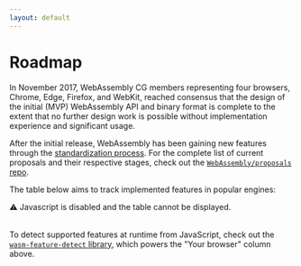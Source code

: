 ```yaml
---
layout: default
---
```

# Roadmap

In November 2017, WebAssembly CG members representing four browsers, Chrome, Edge, Firefox, and WebKit, reached consensus that the design of the initial (MVP) WebAssembly API and binary format is complete to the extent that no further design work is possible without implementation experience and significant usage.

After the initial release, WebAssembly has been gaining new features through the [standardization process](https://github.com/WebAssembly/meetings/blob/master/process/phases.md). For the complete list of current proposals and their respective stages, check out the [`WebAssembly/proposals` repo](https://github.com/WebAssembly/proposals).

<!-- Apache License 2.0, https://github.com/Remix-Design/remixicon -->
<template id="support-symbol-yes">
  <svg xmlns="http://www.w3.org/2000/svg" viewBox="0 0 24 24" aria-label="Supported"><path class="svg-stroke" d="M10 15.2 19.2 6l1.4 1.4L10 18l-6.4-6.4L5 10.2Z"/></svg>
</template>
<template id="support-symbol-no">
  <svg xmlns="http://www.w3.org/2000/svg" viewBox="0 0 24 24" aria-label="Not supported"><path class="svg-stroke" d="m12 10.6 5-5 1.4 1.5-5 4.9 5 5-1.4 1.4-5-5-5 5L5.7 17l5-5-5-5 1.5-1.4z"/></svg>
</template>
<template id="support-symbol-flag">
  <svg xmlns="http://www.w3.org/2000/svg" viewBox="0 0 24 24" aria-label="Not supported by default"><path class="svg-stroke" d="M4 17v5H2V3h19.1a.5.5 0 0 1 .5.7L18 10l3.6 6.3a.5.5 0 0 1-.5.7H4zM4 5v10h14.6l-2.9-5 2.9-5H4z"/></svg>
</template>
<template id="support-symbol-unknown">
  <svg xmlns="http://www.w3.org/2000/svg" viewBox="0 0 48 48" aria-label="Unknown"><path class="svg-stroke" d="M24 38a3 3 0 1 1 0 6 3 3 0 0 1 0-6zm0-34a12 12 0 0 1 12 12c0 4.3-1.5 6.6-5.3 9.8-3.9 3.3-4.7 4.8-4.7 8.2h-4c0-5 1.6-7.4 6-11.2 3.1-2.6 4-4 4-6.8a8 8 0 1 0-16 0v2h-4v-2A12 12 0 0 1 24 4z"/></svg>
</template>

<template id="support-symbol-loading">
  <svg xmlns="http://www.w3.org/2000/svg" viewBox="0 0 24 24" aria-label="Loading"><circle fill="#ccc" cx="2" cy="12" r="2"><animate attributeName="opacity" dur="1s" values="0;1;0" repeatCount="indefinite" begin=".1"/></circle><circle fill="#ccc" cx="10" cy="12" r="2"><animate attributeName="opacity" dur="1s" values="0;1;0" repeatCount="indefinite" begin=".2"/></circle><circle fill="#ccc" cx="18" cy="12" r="2"><animate attributeName="opacity" dur="1s" values="0;1;0" repeatCount="indefinite" begin=".3"/></circle></svg>
</template>

The table below aims to track implemented features in popular engines:

<article id="feature-support-error" style="display:none">
  <div class="alert-icon">&#x26A0;&#xFE0E;</div>
  <div class="alert-body">
    <div class="alert-title">An error occured while loading the feature table</div>
    <div class="alert-subtitle">Check the browser console for details.
    If the problem persists after reloading the page, please
    <a href="https://github.com/WebAssembly/website/issues" target="_blank">file an issue on GitHub</a>.</div>
  </div>
</article>
<div id="feature-support-scrollbox">
  <noscript>&#x26A0;&#xFE0E; Javascript is disabled and the table cannot be displayed.</noscript>
  <table id="feature-support" aria-label="Status of implemented features in popular engines"></table>
</div>
<link rel="preload" href="/features.json" as="fetch">
<link rel="modulepreload" id="preload-tooltip" href="https://cdn.jsdelivr.net/npm/@floating-ui/dom@1/+esm">
<link rel="modulepreload" id="preload-detect" href="https://cdn.jsdelivr.net/npm/wasm-feature-detect@1.5/dist/esm/index.js">
<script src="/roadmap.js"></script>

To detect supported features at runtime from JavaScript, check out the [`wasm-feature-detect` library](https://github.com/GoogleChromeLabs/wasm-feature-detect), which powers the "Your browser" column above.
